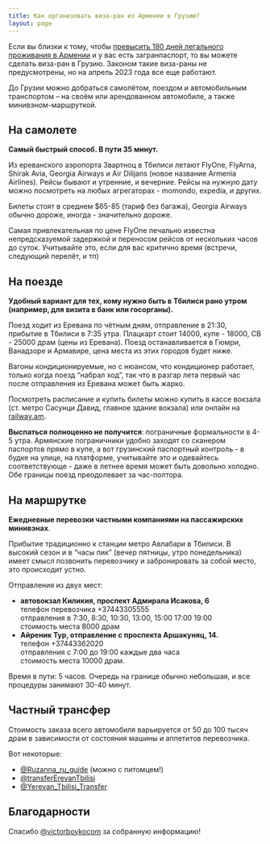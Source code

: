 ```yaml
---
title: Как организовать виза-ран из Армении в Грузию?
layout: page
---
```


Если вы близки к тому, чтобы [превысить 180 дней легального проживания в Армении](/migration.md) и у вас есть загранпаспорт, то вы можете сделать виза-ран в Грузию. Законом такие виза-раны не предусмотрены, но на апрель 2023 года все еще работают.

До Грузии можно добраться самолётом, поездом и автомобильным транспортом – на своём или арендованном автомобиле, а также минивэном-маршруткой.

## На самолете

**Самый быстрый способ. В пути 35 минут.**

Из ереванского аэропорта Звартноц в Тбилиси летают FlyOne, FlyArna, Shirak Avia, Georgia Airways и Air Dilijans (новое название Armenia Airlines). Рейсы бывают и утренние, и вечерние. Рейсы на нужную дату можно посмотреть на любых агрегаторах - momondo, expedia, и других.

Билеты стоят в среднем $65-85 (тариф без багажа), Georgia Airways обычно дороже, иногда - значительно дороже.

Самая привлекательная по цене FlyOne печально известна непредсказуемой задержкой и переносом рейсов от нескольких часов до суток. Учитывайте это, если для вас критично время (встречи, следующий перелёт, и тп)

## На поезде

**Удобный вариант для тех, кому нужно быть в Тбилиси рано утром (например, для визита в банк или госорганы).**

Поезд ходит из Еревана по чётным дням, отправление в 21:30, прибытие в Тбилиси в 7:35 утра. Плацкарт стоит 14000, купе - 18000, СВ - 25000 драм (цены из Еревана). Поезд останавливается в Гюмри, Ванадзоре и Армавире, цена места из этих городов будет ниже.

Вагоны кондиционируемые, но с нюансом, что кондиционер работает, только когда поезд “набрал ход”, так что в разгар лета первый час после отправления из Еревана может быть жарко.

Посмотреть расписание и купить билеты можно купить в кассе вокзала (ст. метро Сасунци Давид, главное здание вокзала) или онлайн на [railway.am](https://www.railway.am/ru).

**Выспаться полноценно не получится**: пограничные формальности в 4-5 утра. Армянские пограничники удобно заходят со сканером паспортов прямо в купе, а вот грузинский паспортный контроль - в будке на улице, на платформе, учитывайте это и одевайтесь соответствующе - даже в летнее время может быть довольно холодно. Обе границы поезд преодолевает за час-полтора.

## На маршрутке

**Ежедневные перевозки частными компаниями на пассажирских минивэнах**.

Прибытие традиционно к станции метро Авлабари в Тбилиси. В высокий сезон и в “часы пик” (вечер пятницы, утро понедельника) имеет смысл позвонить перевозчику и забронировать за собой место, это происходит устно.

Отправления из двух мест:

- **автовокзал Киликия, проспект Адмирала Исакова, 6**<br>
  телефон перевозчика +37443305555<br>
  отправления в 7:30, 8:30, 10:30, 13:00, 15:00 17:00 19:00<br>
  стоимость места 8000 драм
- **Айреник Тур, отправление с проспекта Аршакуняц, 14.**<br>
  телефон +37443362020<br>
  отправления с 7:00 до 19:00 каждые два часа<br>
  стоимость места 10000 драм.

Время в пути: 5 часов. Очередь на границе обычно небольшая, и все процедуры занимают 30-40 минут.

## Частный трансфер

Стоимость заказа всего автомобиля варьируется от 50 до 100 тысяч драм в зависимости от состояния машины и аппетитов перевозчика.

Вот некоторые:
- [@Ruzanna_ru_guide](https://t.me/Ruzanna_ru_guide) (можно с питомцем!)
- [@transferErevanTbilisi](https://t.me/transferErevanTbilisi) 
- [@Yerevan_Tbilisi_Transfer](https://t.me/Yerevan_Tbilisi_Transfer)

## Благодарности

Спасибо [@victorboykocom](https://t.me/victorboykocom) за собранную информацию! 
